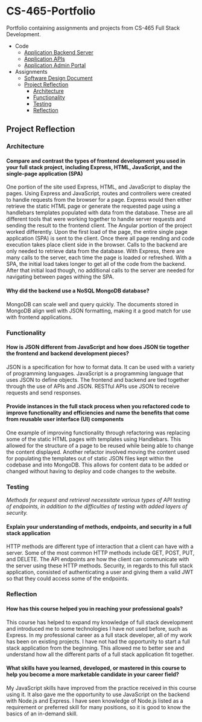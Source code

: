 # CS-465-Portfolio

Portfolio containing assignments and projects from CS-465 Full Stack Development.

- Code
  - [Application Backend Server](../app_server/)
  - [Application APIs](../app_api/)
  - [Application Admin Portal](../app_admin/)
- Assignments
  - [Software Design Document](Software%20Design%20Document.pdf)
  - [Project Reflection](#project-reflection)
    - [Architecture](#architecture)
    - [Functionality](#functionality)
    - [Testing](#testing)
    - [Reflection](#reflection)

## Project Reflection

### Architecture

#### Compare and contrast the types of frontend development you used in your full stack project, including Express, HTML, JavaScript, and the single-page application (SPA)

One portion of the site used Express, HTML, and JavaScript to display the pages.  Using Express and JavaScript, routes and controllers were created to handle requests from the browser for a page.  Express would then either retrieve the static HTML page or generate the requested page using a handlebars templates populated with data from the database.  These are all different tools that were working together to handle server requests and sending the result to the frontend client.
The Angular portion of the project worked differently.  Upon the first load of the page, the entire single page application (SPA) is sent to the client.  Once there all page rending and code execution takes place client side in the browser.  Calls to the backend are only needed to retrieve data from the database.
With Express, there are many calls to the server, each time the page is loaded or refreshed.  With a SPA, the initial load takes longer to get all of the code from the backend.  After that initial load though, no additional calls to the server are needed for navigating between pages withing the SPA.

#### Why did the backend use a NoSQL MongoDB database?

MongoDB can scale well and query quickly.  The documents stored in MongoDB align well with JSON formatting, making it a good match for use with frontend applications.

### Functionality

#### How is JSON different from JavaScript and how does JSON tie together the frontend and backend development pieces?

JSON is a specification for how to format data.  It can be used with a variety of programming languages.  JavaScript is a programming language that uses JSON to define objects.  The frontend and backend are tied together through the use of APIs and JSON.  RESTful APIs use JSON to receive requests and send responses.

#### Provide instances in the full stack process when you refactored code to improve functionality and efficiencies and name the benefits that come from reusable user interface (UI) components

One example of improving functionality through refactoring was replacing some of the static HTML pages with templates using Handlebars.  This allowed for the structure of a page to be reused while being able to change the content displayed.  Another refactor involved moving the content used for populating the templates out of static JSON files kept within the codebase and into MongoDB.  This allows for content data to be added or changed without having to deploy and code changes to the website.

### Testing

*Methods for request and retrieval necessitate various types of API testing of endpoints, in addition to the difficulties of testing with added layers of security.*

#### Explain your understanding of methods, endpoints, and security in a full stack application

HTTP methods are different type of interaction that a client can have with a server.  Some of the most common HTTP methods include GET, POST, PUT, and DELETE.  The API endpoints are how the client can communicate with the server using these HTTP methods.  Security, in regards to this full stack application, consisted of authenticating a user and giving them a valid JWT so that they could access some of the endpoints.

### Reflection

#### How has this course helped you in reaching your professional goals?

This course has helped to expand my knowledge of full stack development and introduced me to some technologies I have not used before, such as Express.  In my professional career as a full stack developer, all of my work has been on existing projects.  I have not had the opportunity to start a full stack application from the beginning.  This allowed me to better see and understand how all the different parts of a full stack application fit together.

#### What skills have you learned, developed, or mastered in this course to help you become a more marketable candidate in your career field?

My JavaScript skills have improved from the practice received in this course using it.  It also gave me the opportunity to use JavaScript on the backend with Node.js and Express.  I have seen knowledge of Node.js listed as a requirement or preferred skill for many positions, so it is good to know the basics of an in-demand skill.
